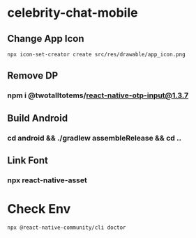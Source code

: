 # celebrity-chat-mobile

## Change App Icon

```shell
npx icon-set-creator create src/res/drawable/app_icon.png
```

## Remove DP

### npm i @twotalltotems/react-native-otp-input@1.3.7

## Build Android

### cd android && ./gradlew assembleRelease && cd ..

## Link Font

### npx react-native-asset


# Check Env
```shell
npx @react-native-community/cli doctor
```